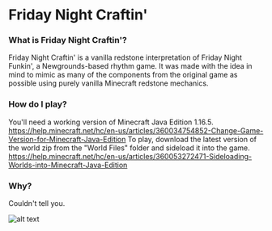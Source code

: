 # Friday Night Craftin'

### What is Friday Night Craftin'?
Friday Night Craftin' is a vanilla redstone interpretation of Friday Night Funkin', a Newgrounds-based rhythm game. It was made with the idea in mind to mimic as many of the components from the original game as possible using purely vanilla Minecraft redstone mechanics.

### How do I play?
You'll need a working version of Minecraft Java Edition 1.16.5. https://help.minecraft.net/hc/en-us/articles/360034754852-Change-Game-Version-for-Minecraft-Java-Edition
To play, download the latest version of the world zip from the "World Files" folder and sideload it into the game. https://help.minecraft.net/hc/en-us/articles/360053272471-Sideloading-Worlds-into-Minecraft-Java-Edition

### Why?
Couldn't tell you.

![alt text](https://github.com/danehobrecht/fridaynightcraftin/blob/main/Screenshots/screenshot-1.png)
